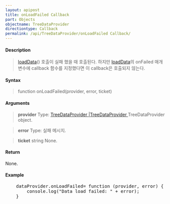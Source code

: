 ```yaml
---
layout: apipost
title: onLoadFailed Callback
part: Objects
objectname: TreeDataProvider
directiontype: Callback
permalink: /api/TreeDataProvider/onLoadFailed Callback/
---
```



#### Description

> [loadData](/api/TreeDataProvider/)() 호출이 실패 했을 때 호출된다. 하지만 [loadData](/api/TreeDataProvider/)의 onFailed 매개변수에 callback 함수를 지정했다면 이 callback은 호출되지 않는다.

#### Syntax

> function onLoadFailed(provider, error, ticket)

#### Arguments

> **provider**
> Type: [TreeDataProvider \|TreeDataProvider ](/api/TreeDataProvider/)
> TreeDataProvider object.

> **error**
> Type:
> 실패 메시지.

> **ticket**
> string
> None.

#### Return

None.

#### Example

<pre class="prettyprint">
    dataProvider.onLoadFailed= function (provider, error) {
        console.log("Data load failed: " + error);
    }
</pre>

